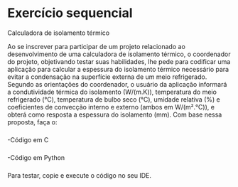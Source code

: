 # Exercício sequencial

Calculadora de isolamento térmico

Ao se inscrever para participar de um projeto relacionado ao desenvolvimento de  uma calculadora de isolamento térmico, o coordenador do projeto, objetivando testar suas habilidades, lhe pede para codificar uma aplicação para calcular a espessura do isolamento térmico necessário para evitar a condensação na superfície externa de um meio refrigerado. Segundo as orientações do coordenador, o usuário da aplicação informará a condutividade térmica do isolamento (W/(m.K)), temperatura do meio refrigerado (°C), temperatura de bulbo seco (°C), umidade relativa (%) e coeficientes de convecção interno e externo (ambos em W/(m².°C)), e obterá como resposta a espessura do isolamento (mm). Com base nessa proposta, faça o:
###
 -Código em C 
###
 -Código em Python
 ###
 Para testar, copie e execute o código no seu IDE.



